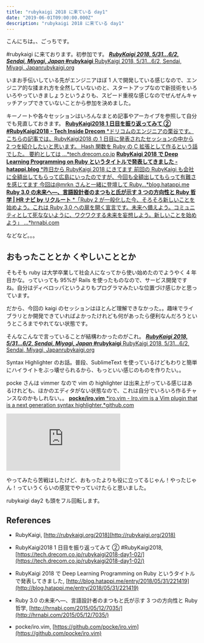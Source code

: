 ```yaml
---
title: "rubykaigi 2018 に来ている day1"
date: "2019-06-01T09:00:00.000Z"
description: "rubykaigi 2018 に来ている day1"
---
```


こんにちは。、ごっちです。

#rubykaigi に来ております。初参加です。
[**_RubyKaigi 2018, 5/31...6/2, Sendai, Miyagi, Japan_ #rubykaigi**
RubyKaigi 2018, 5/31...6/2, Sendai, Miyagi, Japanrubykaigi.org](http://rubykaigi.org/2018)

いまお手伝いしている先がエンジニアほぼ 1 人で開発している感じなので、エンジニア的な揉まれ方を全然していないのと、スタートアップなので新技術をいろいろやっていきましょうというよりも、スピード重視な感じなのでぜんぜんキャッチアップできていないことから参加を決めました。

キーノートや各々セッションはいろんなまとめ記事やアーカイブを参照して自分でも見直しておきます。
[**RubyKaigi2018 1 日目を振り返ってみて ② #RubyKaigi2018 - Tech Inside Drecom**
*ドリコムのエンジニアの栗谷です。 こちらの記事では、RubyKaigi2018 の 1 日目に発表されたセッションの中から 2 つを紹介したいと思います。 Hash 関数を Ruby の C 拡張として作るという話でした。 要約としては …*tech.drecom.co.jp](https://tech.drecom.co.jp/rubykaigi2018-day1-02/)
[**RubyKaigi 2018 で Deep Learning Programming on Ruby というタイトルで発表してきました - hatappi.blog**
*昨日から RubyKaigi 2018 にきてます 前回の RubyKaigi も会社に全額出してもらって広島にいったのですが、今回も全額出してもらって有難さを感じてます 今回は@mrkn さんと一緒に登壇して Ruby…*blog.hatappi.me](http://blog.hatappi.me/entry/2018/05/31/221419)
[**Ruby 3.0 の未来へ―、言語設計者のまつもと氏が示す 3 つの方向性と Ruby 哲学 | HR ナビ by リクルート**
*「Ruby 2 が一般化した今、そろそろ新しいことを始めよう。これは Ruby 3.0 への扉を開く宣言です。未来へ備えよう。コミュニティとして死なないように、ワクワクする未来を妄想しよう。新しいことを始めよう」 ...*hrnabi.com](http://hrnabi.com/2015/05/12/7035/)

などなど。。。

## おもったこととか くやしいこととか

そもそも ruby は大学卒業して社会人になってから使い始めたのでようやく 4 年目かな。っていっても 95%が Rails を使ったものなので、サービス開発ですね。自分はディベロッパというよりもプログラマみたいな位置づけ感じかと思っています。

だから、今回の kaigi のセッションはほとんど理解できなかった。。趣味でライブラリとか開発できていればよかったけれども何があったら便利なんだろうというところまでやれてない状態です。

そんなこんなで言っていることが結構わかったのがこれ。
[**_RubyKaigi 2018, 5/31...6/2, Sendai, Miyagi, Japan_ #rubykaigi**
RubyKaigi 2018, 5/31...6/2, Sendai, Miyagi, Japanrubykaigi.org](http://rubykaigi.org/2018/presentations/p_ck_.html)

Syntax Highlighter のお話。普段、SublimeText を使っているけどもわりと簡単にハイライトをぶっ壊せられるから、もっといい感じのものを作りたい。。

pocke さんは vimmer なので vim の highlighter は出来上がっている感じはあるけれども、ほかのエディタがない状態なので、これは自分でいろいろ作るチャンスなのかもしれない。。
[**pocke/iro.vim**
*iro.vim - Iro.vim is a Vim plugin that is a next generation syntax highlighter.*github.com](https://github.com/pocke/iro.vim)

<iframe src="https://medium.com/media/a5be48e6ea0c184e6b203b51f96a78e4" frameborder=0></iframe>

やってみたら苦戦はしたけど、おもったよりも役に立ってるじゃん！やったじゃん！っていうくらいの感覚でやっていけたらと思いました。

rubykaigi day2 も頭をフル回転します。

## References

- RubyKaigi, [http://rubykaigi.org/2018](http://rubykaigi.org/2018)

- RubyKaigi2018 1 日目を振り返ってみて ② #RubyKaigi2018, [https://tech.drecom.co.jp/rubykaigi2018-day1-02/](https://tech.drecom.co.jp/rubykaigi2018-day1-02/)

- RubyKaigi 2018 で Deep Learning Programming on Ruby というタイトルで発表してきました, [http://blog.hatappi.me/entry/2018/05/31/221419](http://blog.hatappi.me/entry/2018/05/31/221419)

- Ruby 3.0 の未来へ―、言語設計者のまつもと氏が示す 3 つの方向性と Ruby 哲学, [http://hrnabi.com/2015/05/12/7035/](http://hrnabi.com/2015/05/12/7035/)

- pocke/iro.vim, [https://github.com/pocke/iro.vim](https://github.com/pocke/iro.vim)
